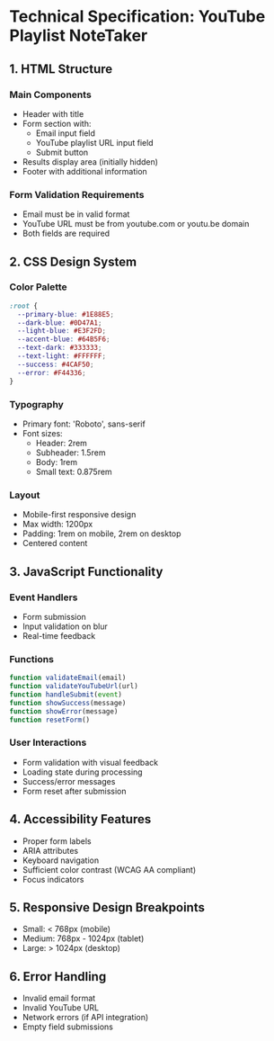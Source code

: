 # Technical Specification: YouTube Playlist NoteTaker

## 1. HTML Structure

### Main Components
- Header with title
- Form section with:
  - Email input field
  - YouTube playlist URL input field
  - Submit button
- Results display area (initially hidden)
- Footer with additional information

### Form Validation Requirements
- Email must be in valid format
- YouTube URL must be from youtube.com or youtu.be domain
- Both fields are required

## 2. CSS Design System

### Color Palette
```css
:root {
  --primary-blue: #1E88E5;
  --dark-blue: #0D47A1;
  --light-blue: #E3F2FD;
  --accent-blue: #64B5F6;
  --text-dark: #333333;
  --text-light: #FFFFFF;
  --success: #4CAF50;
  --error: #F44336;
}
```

### Typography
- Primary font: 'Roboto', sans-serif
- Font sizes:
  - Header: 2rem
  - Subheader: 1.5rem
  - Body: 1rem
  - Small text: 0.875rem

### Layout
- Mobile-first responsive design
- Max width: 1200px
- Padding: 1rem on mobile, 2rem on desktop
- Centered content

## 3. JavaScript Functionality

### Event Handlers
- Form submission
- Input validation on blur
- Real-time feedback

### Functions
```javascript
function validateEmail(email)
function validateYouTubeUrl(url)
function handleSubmit(event)
function showSuccess(message)
function showError(message)
function resetForm()
```

### User Interactions
- Form validation with visual feedback
- Loading state during processing
- Success/error messages
- Form reset after submission

## 4. Accessibility Features
- Proper form labels
- ARIA attributes
- Keyboard navigation
- Sufficient color contrast (WCAG AA compliant)
- Focus indicators

## 5. Responsive Design Breakpoints
- Small: < 768px (mobile)
- Medium: 768px - 1024px (tablet)
- Large: > 1024px (desktop)

## 6. Error Handling
- Invalid email format
- Invalid YouTube URL
- Network errors (if API integration)
- Empty field submissions